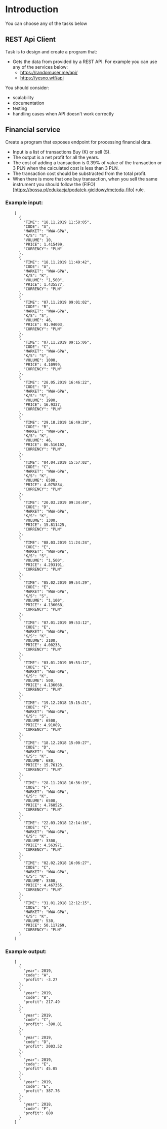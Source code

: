 # Introduction

You can choose any of the tasks below


## REST Api Client

Task is to design and create a program that:
* Gets the data from provided by a  REST API.
  For example you can use any of the services below: 
  - https://randomuser.me/api/
  - https://yesno.wtf/api

You should consider: 
* scalability
* documentation
* testing
* handling cases when API doesn't work correctly 


## Financial service

Create a program that exposes endpoint for processing financial data.
* Input is a list of transactions Buy (K) or sell (S).
* The output is a net profit for all the years. 
* The cost of adding a transaction is 0.39% of value of the transaction or 3 PLN when the calculated cost is less than 3 PLN. 
* The transaction cost should be substracted from the total profit.
* When there is more that one buy transaction, when you sell the same instrument you should follow the (FIFO)[https://bossa.pl/edukacja/podatek-gieldowy/metoda-fifo] rule.

### Example input:

```
    [
      {
        "TIME": "18.11.2019 11:58:05",
        "CODE": "A",
        "MARKET": "WWA-GPW",
        "K/S": "S",
        "VOLUME": 10,
        "PRICE": 1.415499,
        "CURRENCY": "PLN"
      },
      {
        "TIME": "18.11.2019 11:49:42",
        "CODE": "A",
        "MARKET": "WWA-GPW",
        "K/S": "K",
        "VOLUME": "1,500",
        "PRICE": 1.435577,
        "CURRENCY": "PLN"
      },
      {
        "TIME": "07.11.2019 09:01:02",
        "CODE": "B",
        "MARKET": "WWA-GPW",
        "K/S": "S",
        "VOLUME": 46,
        "PRICE": 91.94003,
        "CURRENCY": "PLN"
      },
      {
        "TIME": "07.11.2019 09:15:06",
        "CODE": "C",
        "MARKET": "WWA-GPW",
        "K/S": "S",
        "VOLUME": 1000,
        "PRICE": 4.10999,
        "CURRENCY": "PLN"
      },
      {
        "TIME": "28.05.2019 16:46:22",
        "CODE": "D",
        "MARKET": "WWA-GPW",
        "K/S": "S",
        "VOLUME": 1980,
        "PRICE": 16.9337,
        "CURRENCY": "PLN"
      },
      {
        "TIME": "29.10.2019 16:49:29",
        "CODE": "B",
        "MARKET": "WWA-GPW",
        "K/S": "K",
        "VOLUME": 46,
        "PRICE": 86.516102,
        "CURRENCY": "PLN"
      },
      {
        "TIME": "04.04.2019 15:57:02",
        "CODE": "C",
        "MARKET": "WWA-GPW",
        "K/S": "K",
        "VOLUME": 6500,
        "PRICE": 4.075834,
        "CURRENCY": "PLN"
      },
      {
        "TIME": "20.03.2019 09:34:49",
        "CODE": "D",
        "MARKET": "WWA-GPW",
        "K/S": "K",
        "VOLUME": 1300,
        "PRICE": 15.811425,
        "CURRENCY": "PLN"
      },
      {
        "TIME": "08.03.2019 11:24:24",
        "CODE": "E",
        "MARKET": "WWA-GPW",
        "K/S": "S",
        "VOLUME": "1,500",
        "PRICE": 4.293191,
        "CURRENCY": "PLN"
      },
      {
        "TIME": "05.02.2019 09:54:29",
        "CODE": "E",
        "MARKET": "WWA-GPW",
        "K/S": "S",
        "VOLUME": "1,100",
        "PRICE": 4.136068,
        "CURRENCY": "PLN"
      },
      {
        "TIME": "07.01.2019 09:53:12",
        "CODE": "E",
        "MARKET": "WWA-GPW",
        "K/S": "K",
        "VOLUME": 2100,
        "PRICE": 4.00233,
        "CURRENCY": "PLN"
      },
      {
        "TIME": "03.01.2019 09:53:12",
        "CODE": "E",
        "MARKET": "WWA-GPW",
        "K/S": "K",
        "VOLUME": 500,
        "PRICE": 4.136068,
        "CURRENCY": "PLN"
      },
      {
        "TIME": "19.12.2018 15:15:21",
        "CODE": "F",
        "MARKET": "WWA-GPW",
        "K/S": "S",
        "VOLUME": 6500,
        "PRICE": 4.91089,
        "CURRENCY": "PLN"
      },
      {
        "TIME": "18.12.2018 15:00:27",
        "CODE": "D",
        "MARKET": "WWA-GPW",
        "K/S": "K",
        "VOLUME": 680,
        "PRICE": 15.76123,
        "CURRENCY": "PLN"
      },
      {
        "TIME": "28.11.2018 16:36:19",
        "CODE": "F",
        "MARKET": "WWA-GPW",
        "K/S": "K",
        "VOLUME": 6500,
        "PRICE": 4.768525,
        "CURRENCY": "PLN"
      },
      {
        "TIME": "22.03.2018 12:14:16",
        "CODE": "C",
        "MARKET": "WWA-GPW",
        "K/S": "K",
        "VOLUME": 3300,
        "PRICE": 4.563971,
        "CURRENCY": "PLN"
      },
      {
        "TIME": "02.02.2018 16:06:27",
        "CODE": "C",
        "MARKET": "WWA-GPW",
        "K/S": "K",
        "VOLUME": 3300,
        "PRICE": 4.467355,
        "CURRENCY": "PLN"
      },
      {
        "TIME": "31.01.2018 12:12:15",
        "CODE": "G",
        "MARKET": "WWA-GPW",
        "K/S": "K",
        "VOLUME": 530,
        "PRICE": 50.117269,
        "CURRENCY": "PLN"
      }
    ]

```

### Example output:


```
    [
      {
        "year": 2019,
        "code": "A",
        "profit": -3.27
      },
      {
        "year": 2019,
        "code": "B",
        "profit": 217.49
      },
      {
        "year": 2019,
        "code": "C",
        "profit": -390.81
      },
      {
        "year": 2019,
        "code": "D",
        "profit": 2003.52
      },
      {
        "year": 2019,
        "code": "E",
        "profit": 45.05
      },
      {
        "year": 2019,
        "code": "E",
        "profit": 387.76
      },
      {
        "year": 2018,
        "code": "F",
        "profit": 680
      }
    ]
```

